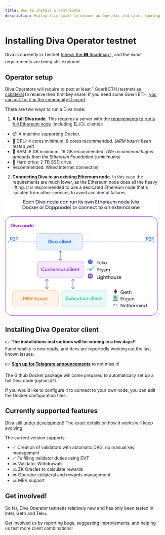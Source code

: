 ```yaml
---
title: How to install & contribute
description: Follow this guide to become an Operator and start running a Diva node.
---
```


# Installing Diva Operator testnet

Diva is currently in Testnet ([check the 🛤️ Roadmap ](roadmap)), and the exact requirements are being still explored.

## Operator setup

Diva Operators will require to post at least 1 Goerli ETH (testnet) as [collateral](glossary#collateral) to receive their first key share. If you need some Goerli ETH, [you can ask for it in the community Discord](https://discord.gg/diva).

There are two ways to run a Diva node:

1. **A full Diva node**. This requires a server with the [requirements to run a full Ethereum node](https://ethereum.org/en/run-a-node/) (including EL/CL clients):
  - 📦 A machine supporting Docker.
  - 🤖 CPU: 4 cores minimum, 8 cores recommended. *(ARM hasn't been tested yet)*
  - 🧠 RAM: 8 GB minimum, 16 GB recommended. *(We recommend higher amounts than the Ethereum Foundation's minimums)*
  - 🍱 Hard drive: 2 TB SSD drive.
  - Recommended: Wired internet connection
2. **Connecting Diva to an existing Ethereum node**. In this case the requirements are much lower, as the Ethereum node does all the heavy lifting. It is recommended to use a dedicated Ethereum node that's isolated from other services to avoid accidental failures.

<div style={{textAlign: 'center'}}>

![How to run a Diva node](img/how-to-run-node.png)
</div>


## Installing Diva Operator client

👉 **The installations instructions will be coming in a few days!!** Functionality is now ready, and devs are reportedly working out the last known issues.

👉 **[Sign up for Telegram announcements](https://t.me/followdiva)** to not miss it!

The Github Docker package will come prepared to automatically set up a full Diva node (option #1).

If you would like to configure it to connect to your own node, you can edit the Docker configuration files.


## Currently supported features

Diva still [under development](roadmap)! The exact details on how it works will keep evolving.

The current version supports:

- ✅ Creation of validators with automatic DKG, no manual key management
- ✅ Fulfilling validator duties using DVT
- 🔜 Validator Withdrawals
- 🔜 ZK Oracles to calculate rewards
- 🔜 Operator collateral and rewards management
- 🔜 MEV support

## Get involved!

So far, Diva Operator testnetis relatively new and has only been tested in Intel, Geth and Teku.

Get involved us by reporting bugs, suggesting improvements, and helping us test more client combinations!
